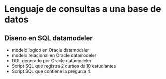 # Lenguaje de consultas a una base de datos

## Diseno en SQL datamodeler 

- modelo logico en Oracle datamodeler
- modelo relacional en Oracle datamodeler
- DDL generado por Oracle datamodeler 
- Script SQL que registra 2 cursos de 10 estudiantes 
- Script SQL que contiene la pregunta 4.
